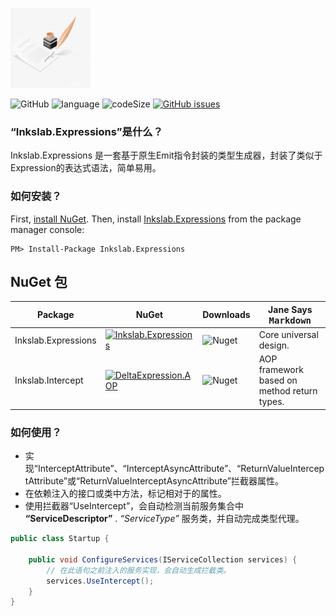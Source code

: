 ![Inkslab](inkslab-mini.jpg 'Logo')

![GitHub](https://img.shields.io/github/license/tinylit/inkslab.expressions.svg)
![language](https://img.shields.io/github/languages/top/tinylit/inkslab.expressions.svg)
![codeSize](https://img.shields.io/github/languages/code-size/tinylit/inkslab.expressions.svg)
[![GitHub issues](https://img.shields.io/github/issues-raw/tinylit/inkslab.expressions)](../../issues)

### “Inkslab.Expressions”是什么？

Inkslab.Expressions 是一套基于原生Emit指令封装的类型生成器，封装了类似于Expression的表达式语法，简单易用。

### 如何安装？
First, [install NuGet](http://docs.nuget.org/docs/start-here/installing-nuget). Then, install [Inkslab.Expressions](https://www.nuget.org/packages/inkslab.expressions/) from the package manager console: 

```
PM> Install-Package Inkslab.Expressions
```

NuGet 包
--------

| Package | NuGet | Downloads | Jane Says <kbd>Markdown</kbd> |
| ------- | ----- | --------- | --------- |
| Inkslab.Expressions | [![Inkslab.Expressions](https://img.shields.io/nuget/v/Inkslab.Expressions.svg)](https://www.nuget.org/packages/Inkslab.Expressions/) | ![Nuget](https://img.shields.io/nuget/dt/Inkslab.Expressions) | Core universal design. |
| Inkslab.Intercept | [![DeltaExpression.AOP](https://img.shields.io/nuget/v/Inkslab.Intercept.svg)](https://www.nuget.org/packages/Inkslab.Intercept/) | ![Nuget](https://img.shields.io/nuget/dt/Inkslab.Intercept) | AOP framework based on method return types. |

### 如何使用？

* 实现“InterceptAttribute”、“InterceptAsyncAttribute”、“ReturnValueInterceptAttribute”或“ReturnValueInterceptAsyncAttribute”拦截器属性。
* 在依赖注入的接口或类中方法，标记相对于的属性。
* 使用拦截器“UseIntercept”，会自动检测当前服务集合中 **“ServiceDescriptor”** . *“ServiceType”* 服务类，并自动完成类型代理。
```C#
public class Startup {

	public void ConfigureServices(IServiceCollection services) {
		// 在此语句之前注入的服务实现，会自动生成拦截类。
		services.UseIntercept();
	}
}
```